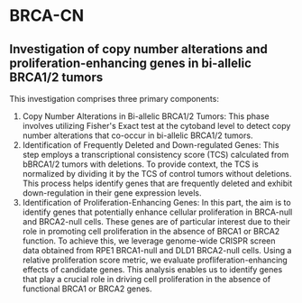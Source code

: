 # BRCA-CN
## Investigation of copy number alterations and proliferation-enhancing genes in bi-allelic BRCA1/2 tumors

This investigation comprises three primary components:
1) Copy Number Alterations in Bi-allelic BRCA1/2 Tumors: This phase involves utilizing Fisher's Exact test at the cytoband level to detect copy number alterations that co-occur in bi-allelic BRCA1/2 tumors.
2) Identification of Frequently Deleted and Down-regulated Genes: This step employs a transcriptional consistency score (TCS) calculated from bBRCA1/2 tumors with deletions. To provide context, the TCS is normalized by dividing it by the TCS of control tumors without deletions. This process helps identify genes that are frequently deleted and exhibit down-regulation in their gene expression levels.
3) Identification of Proliferation-Enhancing Genes: In this part, the aim is to identify genes that potentially enhance cellular proliferation in BRCA-null and BRCA2-null cells. These genes are of particular interest due to their role in promoting cell proliferation in the absence of BRCA1 or BRCA2 function. To achieve this, we leverage genome-wide CRISPR screen data obtained from RPE1 BRCA1-null and DLD1 BRCA2-null cells. Using a relative proliferation score metric, we evaluate profliferation-enhancing effects of candidate genes. This analysis enables us to identify genes that play a crucial role in driving cell proliferation in the absence of functional BRCA1 or BRCA2 genes.  
